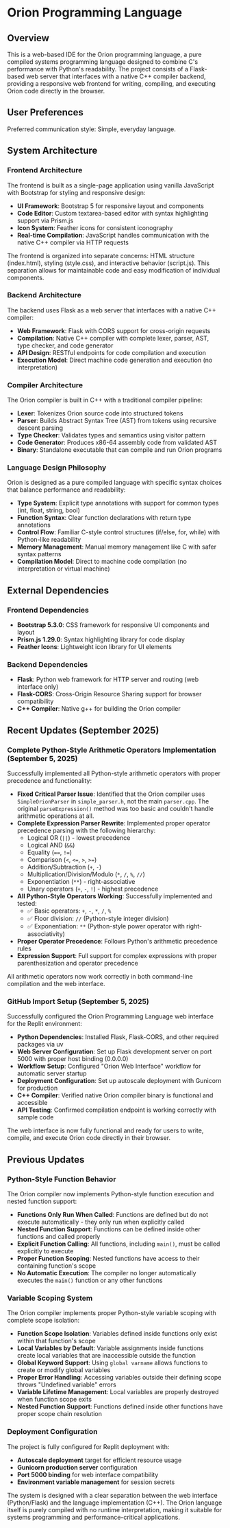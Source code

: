 # Orion Programming Language

## Overview

This is a web-based IDE for the Orion programming language, a pure compiled systems programming language designed to combine C's performance with Python's readability. The project consists of a Flask-based web server that interfaces with a native C++ compiler backend, providing a responsive web frontend for writing, compiling, and executing Orion code directly in the browser.

## User Preferences

Preferred communication style: Simple, everyday language.

## System Architecture

### Frontend Architecture
The frontend is built as a single-page application using vanilla JavaScript with Bootstrap for styling and responsive design:

- **UI Framework**: Bootstrap 5 for responsive layout and components
- **Code Editor**: Custom textarea-based editor with syntax highlighting support via Prism.js
- **Icon System**: Feather icons for consistent iconography
- **Real-time Compilation**: JavaScript handles communication with the native C++ compiler via HTTP requests

The frontend is organized into separate concerns: HTML structure (index.html), styling (style.css), and interactive behavior (script.js). This separation allows for maintainable code and easy modification of individual components.

### Backend Architecture
The backend uses Flask as a web server that interfaces with a native C++ compiler:

- **Web Framework**: Flask with CORS support for cross-origin requests
- **Compilation**: Native C++ compiler with complete lexer, parser, AST, type checker, and code generator
- **API Design**: RESTful endpoints for code compilation and execution
- **Execution Model**: Direct machine code generation and execution (no interpretation)

### Compiler Architecture
The Orion compiler is built in C++ with a traditional compiler pipeline:

- **Lexer**: Tokenizes Orion source code into structured tokens
- **Parser**: Builds Abstract Syntax Tree (AST) from tokens using recursive descent parsing
- **Type Checker**: Validates types and semantics using visitor pattern
- **Code Generator**: Produces x86-64 assembly code from validated AST
- **Binary**: Standalone executable that can compile and run Orion programs

### Language Design Philosophy
Orion is designed as a pure compiled language with specific syntax choices that balance performance and readability:

- **Type System**: Explicit type annotations with support for common types (int, float, string, bool)
- **Function Syntax**: Clear function declarations with return type annotations
- **Control Flow**: Familiar C-style control structures (if/else, for, while) with Python-like readability
- **Memory Management**: Manual memory management like C with safer syntax patterns
- **Compilation Model**: Direct to machine code compilation (no interpretation or virtual machine)

## External Dependencies

### Frontend Dependencies
- **Bootstrap 5.3.0**: CSS framework for responsive UI components and layout
- **Prism.js 1.29.0**: Syntax highlighting library for code display
- **Feather Icons**: Lightweight icon library for UI elements

### Backend Dependencies
- **Flask**: Python web framework for HTTP server and routing (web interface only)
- **Flask-CORS**: Cross-Origin Resource Sharing support for browser compatibility
- **C++ Compiler**: Native g++ for building the Orion compiler

## Recent Updates (September 2025)

### Complete Python-Style Arithmetic Operators Implementation (September 5, 2025)
Successfully implemented all Python-style arithmetic operators with proper precedence and functionality:

- **Fixed Critical Parser Issue**: Identified that the Orion compiler uses `SimpleOrionParser` in `simple_parser.h`, not the main `parser.cpp`. The original `parseExpression()` method was too basic and couldn't handle arithmetic operations at all.
- **Complete Expression Parser Rewrite**: Implemented proper operator precedence parsing with the following hierarchy:
  - Logical OR (`||`) - lowest precedence
  - Logical AND (`&&`)
  - Equality (`==`, `!=`)
  - Comparison (`<`, `<=`, `>`, `>=`)
  - Addition/Subtraction (`+`, `-`)
  - Multiplication/Division/Modulo (`*`, `/`, `%`, `//`) 
  - Exponentiation (`**`) - right-associative
  - Unary operators (`+`, `-`, `!`) - highest precedence
- **All Python-Style Operators Working**: Successfully implemented and tested:
  - ✅ Basic operators: `+`, `-`, `*`, `/`, `%`
  - ✅ Floor division: `//` (Python-style integer division)
  - ✅ Exponentiation: `**` (Python-style power operator with right-associativity)
- **Proper Operator Precedence**: Follows Python's arithmetic precedence rules
- **Expression Support**: Full support for complex expressions with proper parenthesization and operator precedence

All arithmetic operators now work correctly in both command-line compilation and the web interface.

### GitHub Import Setup (September 5, 2025)
Successfully configured the Orion Programming Language web interface for the Replit environment:

- **Python Dependencies**: Installed Flask, Flask-CORS, and other required packages via uv
- **Web Server Configuration**: Set up Flask development server on port 5000 with proper host binding (0.0.0.0)
- **Workflow Setup**: Configured "Orion Web Interface" workflow for automatic server startup
- **Deployment Configuration**: Set up autoscale deployment with Gunicorn for production
- **C++ Compiler**: Verified native Orion compiler binary is functional and accessible
- **API Testing**: Confirmed compilation endpoint is working correctly with sample code

The web interface is now fully functional and ready for users to write, compile, and execute Orion code directly in their browser.

## Previous Updates

### Python-Style Function Behavior
The Orion compiler now implements Python-style function execution and nested function support:

- **Functions Only Run When Called**: Functions are defined but do not execute automatically - they only run when explicitly called
- **Nested Function Support**: Functions can be defined inside other functions and called properly
- **Explicit Function Calling**: All functions, including `main()`, must be called explicitly to execute
- **Proper Function Scoping**: Nested functions have access to their containing function's scope
- **No Automatic Execution**: The compiler no longer automatically executes the `main()` function or any other functions

### Variable Scoping System
The Orion compiler implements proper Python-style variable scoping with complete scope isolation:

- **Function Scope Isolation**: Variables defined inside functions only exist within that function's scope
- **Local Variables by Default**: Variable assignments inside functions create local variables that are inaccessible outside the function
- **Global Keyword Support**: Using `global varname` allows functions to create or modify global variables
- **Proper Error Handling**: Accessing variables outside their defining scope throws "Undefined variable" errors
- **Variable Lifetime Management**: Local variables are properly destroyed when function scope exits
- **Nested Function Support**: Functions defined inside other functions have proper scope chain resolution

### Deployment Configuration
The project is fully configured for Replit deployment with:
- **Autoscale deployment** target for efficient resource usage
- **Gunicorn production server** configuration
- **Port 5000 binding** for web interface compatibility
- **Environment variable management** for session secrets

The system is designed with a clear separation between the web interface (Python/Flask) and the language implementation (C++). The Orion language itself is purely compiled with no runtime interpretation, making it suitable for systems programming and performance-critical applications.